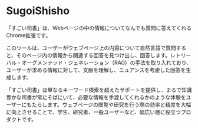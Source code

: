 # SugoiShisho

「すごい司書」は、Webページの中の情報についてなんでも質問に答えてくれるChrome拡張です。

このツールは、ユーザーがウェブページ上の内容について自然言語で質問すると、そのページ内の情報から関連する回答を見つけ出し、回答します。レトリーバル・オーグメンテッド・ジェネレーション（RAG）の手法を取り入れており、ユーザーが求める情報に対して、文脈を理解し、ニュアンスを考慮した回答を生成します。

「すごい司書」は単なるキーワード検索を超えたサポートを提供し、まるで知識豊かな司書が常にそばにいて、必要な情報を手渡してくれるかのような体験をユーザーにもたらします。ウェブページの閲覧や研究を行う際の効率と精度を大幅に向上させることで、学生、研究者、一般ユーザーなど、幅広い層に役立つプロダクトです。

